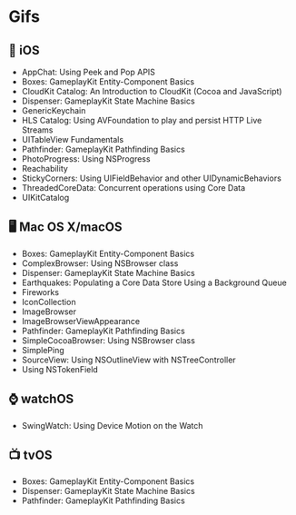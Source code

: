 # Gifs

<!-- This repository contains Gifs (and some screenshots) of Apple's sample code projects on Apple's developers website. -->

## 📱  iOS 

* AppChat: Using Peek and Pop APIS
* Boxes: GameplayKit Entity-Component Basics
* CloudKit Catalog: An Introduction to CloudKit (Cocoa and JavaScript)
* Dispenser: GameplayKit State Machine Basics
* GenericKeychain
* HLS Catalog: Using AVFoundation to play and persist HTTP Live Streams
* UITableView Fundamentals
* Pathfinder: GameplayKit Pathfinding Basics
* PhotoProgress: Using NSProgress
* Reachability
* StickyCorners: Using UIFieldBehavior and other UIDynamicBehaviors
* ThreadedCoreData: Concurrent operations using Core Data
* UIKitCatalog



## 🖥  Mac OS X/macOS

* Boxes: GameplayKit Entity-Component Basics
* ComplexBrowser: Using NSBrowser class
* Dispenser: GameplayKit State Machine Basics
* Earthquakes: Populating a Core Data Store Using a Background Queue
* Fireworks
* IconCollection
* ImageBrowser
* ImageBrowserViewAppearance
* Pathfinder: GameplayKit Pathfinding Basics
* SimpleCocoaBrowser: Using NSBrowser class
* SimplePing
* SourceView: Using NSOutlineView with NSTreeController
* Using NSTokenField



## ⌚  ️watchOS 

* SwingWatch: Using Device Motion on the Watch

## 📺  tvOS

* Boxes: GameplayKit Entity-Component Basics
* Dispenser: GameplayKit State Machine Basics
* Pathfinder: GameplayKit Pathfinding Basics
